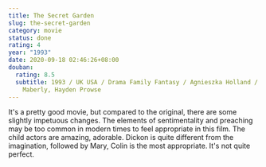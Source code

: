 ```yaml
---
title: The Secret Garden
slug: the-secret-garden
category: movie
status: done
rating: 4
year: "1993"
date: 2020-09-18 02:46:26+08:00
douban:
  rating: 8.5
  subtitle: 1993 / UK USA / Drama Family Fantasy / Agnieszka Holland / Kate
    Maberly, Hayden Prowse
---
```


It's a pretty good movie, but compared to the original, there are some slightly impetuous changes. The elements of sentimentality and preaching may be too common in modern times to feel appropriate in this film. The child actors are amazing, adorable. Dickon is quite different from the imagination, followed by Mary, Colin is the most appropriate. It's not quite perfect.
